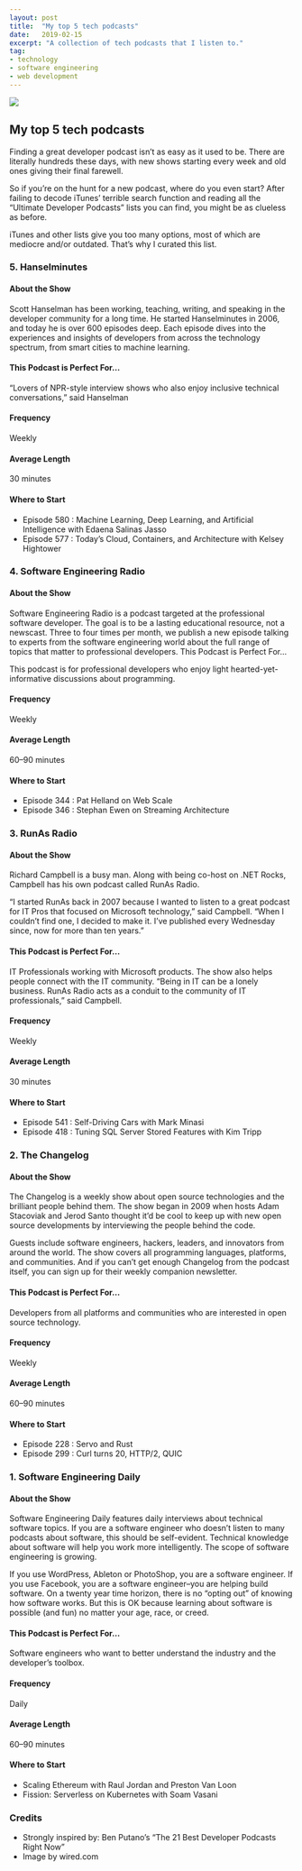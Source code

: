 ```yaml
---
layout: post
title:  "My top 5 tech podcasts"
date:   2019-02-15
excerpt: "A collection of tech podcasts that I listen to."
tag:
- technology 
- software engineering
- web development
---
```


<img src="https://www.wired.com/wp-content/uploads/2015/12/headphones-podcast-business-500850383-blue-f.jpg"> 
      
## My top 5 tech podcasts

Finding a great developer podcast isn’t as easy as it used to be. There are literally hundreds these days, with new shows starting every week and old ones giving their final farewell.

So if you’re on the hunt for a new podcast, where do you even start? After failing to decode iTunes’ terrible search function and reading all the “Ultimate Developer Podcasts” lists you can find, you might be as clueless as before.

iTunes and other lists give you too many options, most of which are mediocre and/or outdated. That’s why I curated this list.

### 5. Hanselminutes  

#### About the Show
Scott Hanselman has been working, teaching, writing, and speaking in the developer community for a long time. He started Hanselminutes in 2006, and today he is over 600 episodes deep. Each episode dives into the experiences and insights of developers from across the technology spectrum, from smart cities to machine learning.

#### This Podcast is Perfect For…
“Lovers of NPR-style interview shows who also enjoy inclusive technical conversations,” said Hanselman

#### Frequency
Weekly

#### Average Length
30 minutes

#### Where to Start   
  - Episode 580 : Machine Learning, Deep Learning, and Artificial Intelligence with Edaena Salinas Jasso
  - Episode 577 : Today’s Cloud, Containers, and Architecture with Kelsey Hightower

### 4. Software Engineering Radio

#### About the Show
Software Engineering Radio is a podcast targeted at the professional software developer. The goal is to be a lasting educational resource, not a newscast. Three to four times per month, we publish a new episode talking to experts from the software engineering world about the full range of topics that matter to professional developers.
This Podcast is Perfect For…

This podcast is for professional developers who enjoy light hearted-yet-informative discussions about programming.

#### Frequency
Weekly

#### Average Length
60–90 minutes

#### Where to Start  
  - Episode 344 : Pat Helland on Web Scale
  - Episode 346 : Stephan Ewen on Streaming Architecture

### 3. RunAs Radio

#### About the Show
Richard Campbell is a busy man. Along with being co-host on .NET Rocks, Campbell has his own podcast called RunAs Radio.

“I started RunAs back in 2007 because I wanted to listen to a great podcast for IT Pros that focused on Microsoft technology,” said Campbell. “When I couldn’t find one, I decided to make it. I’ve published every Wednesday since, now for more than ten years.”

#### This Podcast is Perfect For…
IT Professionals working with Microsoft products. The show also helps people connect with the IT community. “Being in IT can be a lonely business. RunAs Radio acts as a conduit to the community of IT professionals,” said Campbell.

#### Frequency
Weekly

#### Average Length
30 minutes

#### Where to Start  
  - Episode 541 : Self-Driving Cars with Mark Minasi
  - Episode 418 : Tuning SQL Server Stored Features with Kim Tripp

### 2. The Changelog

#### About the Show
The Changelog is a weekly show about open source technologies and the brilliant people behind them. The show began in 2009 when hosts Adam Stacoviak and Jerod Santo thought it’d be cool to keep up with new open source developments by interviewing the people behind the code.

Guests include software engineers, hackers, leaders, and innovators from around the world. The show covers all programming languages, platforms, and communities. And if you can’t get enough Changelog from the podcast itself, you can sign up for their weekly companion newsletter.

#### This Podcast is Perfect For…
Developers from all platforms and communities who are interested in open source technology.

#### Frequency
Weekly

#### Average Length

60–90 minutes

#### Where to Start  
  - Episode 228 : Servo and Rust
  - Episode 299 : Curl turns 20, HTTP/2, QUIC

### 1. Software Engineering Daily

#### About the Show
Software Engineering Daily features daily interviews about technical software topics. If you are a software engineer who doesn’t listen to many podcasts about software, this should be self-evident. Technical knowledge about software will help you work more intelligently. The scope of software engineering is growing.

If you use WordPress, Ableton or PhotoShop, you are a software engineer. If you use Facebook, you are a software engineer–you are helping build software. On a twenty year time horizon, there is no “opting out” of knowing how software works. But this is OK because learning about software is possible (and fun) no matter your age, race, or creed.

#### This Podcast is Perfect For…
Software engineers who want to better understand the industry and the developer’s toolbox.

#### Frequency
Daily

#### Average Length
60–90 minutes

#### Where to Start  
  - Scaling Ethereum with Raul Jordan and Preston Van Loon
  - Fission: Serverless on Kubernetes with Soam Vasani

### Credits
  - Strongly inspired by: Ben Putano’s “The 21 Best Developer Podcasts Right Now”
  - Image by wired.com